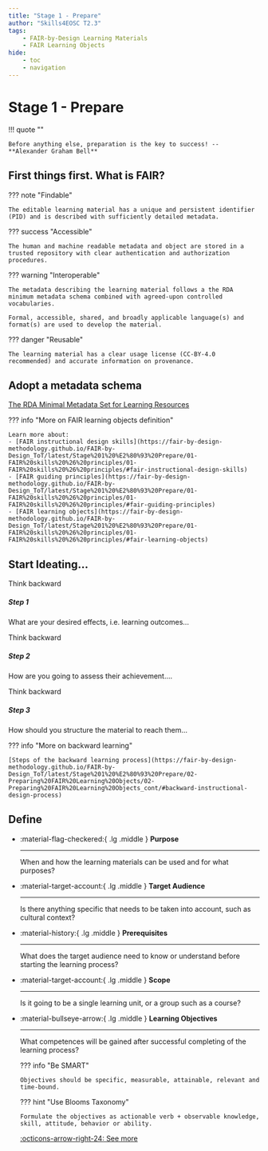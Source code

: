 ```yaml
---
title: "Stage 1 - Prepare"
author: "Skills4EOSC T2.3"
tags: 
    - FAIR-by-Design Learning Materials
    - FAIR Learning Objects
hide:
    - toc
    - navigation
---
```


# Stage 1 - Prepare

!!! quote ""

    Before anything else, preparation is the key to success! -- **Alexander Graham Bell​**

## First things first. What is FAIR?

??? note "Findable"

    The editable learning material has a unique and persistent identifier (PID) and is described with sufficiently detailed metadata.

??? success "Accessible"

    The human and machine readable metadata and object are stored in a trusted repository with clear authentication and authorization procedures.

??? warning "Interoperable"

    The metadata describing the learning material follows a the RDA minimum metadata schema combined with agreed-upon controlled vocabularies.

    Formal, accessible, shared, and broadly applicable language(s) and format(s) are used to develop the material.

??? danger "Reusable"

    The learning material has a clear usage license (CC-BY-4.0 recommended) and accurate information on provenance.

## Adopt a metadata schema
  <a href="https://fair-by-design-methodology.github.io/FAIR-by-Design_ToT/latest/Stage%201%20%E2%80%93%20Prepare/02-Preparing%20FAIR%20Learning%20Objects/02-Preparing%20FAIR%20Learning%20Objects/#rda-minimal-metadata-for-learning-resources" class="btn btn-primary btn-lg btn-block">The RDA Minimal Metadata Set for Learning Resources</a>

??? info "More on FAIR learning objects definition"

    Learn more about: 
    - [FAIR instructional design skills](https://fair-by-design-methodology.github.io/FAIR-by-Design_ToT/latest/Stage%201%20%E2%80%93%20Prepare/01-FAIR%20skills%20%26%20principles/01-FAIR%20skills%20%26%20principles/#fair-instructional-design-skills)
    - [FAIR guiding principles](https://fair-by-design-methodology.github.io/FAIR-by-Design_ToT/latest/Stage%201%20%E2%80%93%20Prepare/01-FAIR%20skills%20%26%20principles/01-FAIR%20skills%20%26%20principles/#fair-guiding-principles)
    - [FAIR learning objects](https://fair-by-design-methodology.github.io/FAIR-by-Design_ToT/latest/Stage%201%20%E2%80%93%20Prepare/01-FAIR%20skills%20%26%20principles/01-FAIR%20skills%20%26%20principles/#fair-learning-objects)

## Start Ideating...

<div class="row">
  <div class="col-sm-4">
    <div class="card text-white bg-secondary mb-3" >
      <div class="card-header"><i class="fa fa-fast-backward" aria-hidden="true"></i> Think backward</div>
      <div class="card-body">
        <h5 class="card-title">Step 1</h5>
        <p class="card-text">What are your desired effects, i.e. learning outcomes...</p>
      </div>
    </div>
  </div>

  <div class="col-sm-4">
    <div class="card bg-light mb-3" >
      <div class="card-header"><i class="fa fa-fast-backward" aria-hidden="true"></i> Think backward</div>
      <div class="card-body">
        <h5 class="card-title">Step 2</h5>
        <p class="card-text">How are you going to assess their achievement....</p>
      </div>
    </div>
  </div>

  <div class="col-sm-4">
    <div class="card bg-light mb-3" >
      <div class="card-header"><i class="fa fa-fast-backward" aria-hidden="true"></i> Think backward</div>
      <div class="card-body">
        <h5 class="card-title">Step 3</h5>
        <p class="card-text">How should you structure the material to reach them...</p>
      </div>
    </div>
  </div>

</div>

??? info "More on backward learning"

    [Steps of the backward learning process](https://fair-by-design-methodology.github.io/FAIR-by-Design_ToT/latest/Stage%201%20%E2%80%93%20Prepare/02-Preparing%20FAIR%20Learning%20Objects/02-Preparing%20FAIR%20Learning%20Objects_cont/#backward-instructional-design-process)

## Define

<div class="grid cards" markdown>

-   :material-flag-checkered:{ .lg .middle } __Purpose__

    ---

    When and how the learning materials can be used and for what purposes?

-   :material-target-account:{ .lg .middle } __Target Audience__

    ---

    Is there anything specific that needs to be taken into account, such as cultural context?

-   :material-history:{ .lg .middle } __Prerequisites__

    ---

    What does the target audience need to know or understand before starting the learning process?


-   :material-target-account:{ .lg .middle } __Scope__

    ---

    Is it going to be a single learning unit, or a group such as a course?

-   :material-bullseye-arrow:{ .lg .middle } __Learning Objectives__

    ---

    What competences will be gained after successful completing of the learning process?

    ??? info "Be SMART"

        Objectives should be specific, ​measurable, ​attainable, ​relevant and ​time-bound​.

    ??? hint "Use Blooms Taxonomy"
    
        Formulate the objectives as actionable verb + observable knowledge, skill, attitude, behavior or ability.

    [:octicons-arrow-right-24: See more](https://fair-by-design-methodology.github.io/FAIR-by-Design_ToT/latest/Stage%201%20%E2%80%93%20Prepare/02-Preparing%20FAIR%20Learning%20Objects/02-Preparing%20FAIR%20Learning%20Objects_cont/#defining-learning-objectives)

</div>



